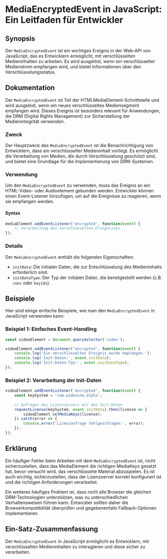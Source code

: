 <!--
Meta Description: # MediaEncryptedEvent in JavaScript: Ein Leitfaden für Entwickler ## Synopsis Der `MediaEncryptedEvent` ist ein wichtiges Ereignis in der Web-API von ...
Meta Keywords: die, der, ein, mediaencryptedevent, ist
-->

# MediaEncryptedEvent in JavaScript: Ein Leitfaden für Entwickler

## Synopsis
Der `MediaEncryptedEvent` ist ein wichtiges Ereignis in der Web-API von JavaScript, das es Entwicklern ermöglicht, mit verschlüsselten Medieninhalten zu arbeiten. Es wird ausgelöst, wenn ein verschlüsselter Medienstrom empfangen wird, und bietet Informationen über den Verschlüsselungsstatus.

## Dokumentation
Der `MediaEncryptedEvent` ist Teil der HTMLMediaElement-Schnittstelle und wird ausgelöst, wenn ein neues verschlüsseltes Mediensegment empfangen wird. Dieses Ereignis ist besonders relevant für Anwendungen, die DRM (Digital Rights Management) zur Sicherstellung der Medienintegrität verwenden.

### Zweck
Der Hauptzweck des `MediaEncryptedEvent` ist die Benachrichtigung von Entwicklern, dass ein verschlüsselter Medieninhalt vorliegt. Es ermöglicht die Verarbeitung von Medien, die durch Verschlüsselung geschützt sind, und bietet eine Grundlage für die Implementierung von DRM-Systemen.

### Verwendung
Um den `MediaEncryptedEvent` zu verwenden, muss das Ereignis an ein HTML-Video- oder Audioelement gebunden werden. Entwickler können einen Event-Listener hinzufügen, um auf die Ereignisse zu reagieren, wenn sie empfangen werden.

#### Syntax
```javascript
mediaElement.addEventListener('encrypted', function(event) {
    // Verarbeitung des verschlüsselten Ereignisses
});
```

### Details
Der `MediaEncryptedEvent` enthält die folgenden Eigenschaften:
- `initData`: Die initialen Daten, die zur Entschlüsselung des Medieninhalts erforderlich sind.
- `initDataType`: Der Typ der initialen Daten, die bereitgestellt werden (z.B. `cenc` oder `keyids`).

## Beispiele
Hier sind einige einfache Beispiele, wie man den `MediaEncryptedEvent` in JavaScript verwenden kann:

### Beispiel 1: Einfaches Event-Handling
```javascript
const videoElement = document.querySelector('video');

videoElement.addEventListener('encrypted', function(event) {
    console.log('Ein verschlüsseltes Ereignis wurde empfangen.');
    console.log('Init-Daten:', event.initData);
    console.log('Init-Daten-Typ:', event.initDataType);
});
```

### Beispiel 2: Verarbeitung der Init-Daten
```javascript
videoElement.addEventListener('encrypted', function(event) {
    const keySystem = 'com.widevine.alpha';
    
    // Anfragen des Lizenzservers mit den Init-Daten
    requestLicense(keySystem, event.initData).then(license => {
        videoElement.setMediaKeys(license);
    }).catch(error => {
        console.error('Lizenzanfrage fehlgeschlagen:', error);
    });
});
```

## Erklärung
Ein häufiger Fehler beim Arbeiten mit dem `MediaEncryptedEvent` ist, nicht sicherzustellen, dass das MediaElement die richtigen MediaKeys gesetzt hat, bevor versucht wird, das verschlüsselte Material abzuspielen. Es ist auch wichtig, sicherzustellen, dass der Lizenzserver korrekt konfiguriert ist und die richtigen Anforderungen verarbeitet.

Ein weiteres häufiges Problem ist, dass nicht alle Browser die gleichen DRM-Technologien unterstützen, was zu unterschiedlichen Verhaltensweisen führen kann. Entwickler sollten daher die Browserkompatibilität überprüfen und gegebenenfalls Fallback-Optionen implementieren.

## Ein-Satz-Zusammenfassung
Der `MediaEncryptedEvent` in JavaScript ermöglicht es Entwicklern, mit verschlüsselten Medieninhalten zu interagieren und diese sicher zu verarbeiten.